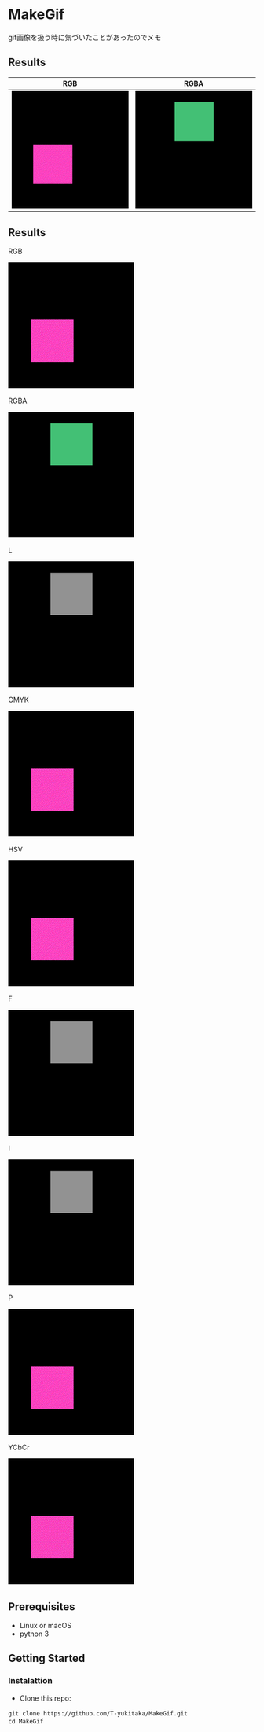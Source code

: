 # MakeGif

gif画像を扱う時に気づいたことがあったのでメモ

## Results
| RGB | RGBA |
----|---- 
| <img src='https://github.com/T-yukitaka/MakeGif/blob/master/results/RGB.gif' width=256 > | <img src='https://github.com/T-yukitaka/MakeGif/blob/master/results/RGBA.gif' width=256 > |

## Results
RGB

<img src='https://github.com/T-yukitaka/MakeGif/blob/master/results/RGB.gif' width=256 >

RGBA

<img src='https://github.com/T-yukitaka/MakeGif/blob/master/results/RGBA.gif' width=256 >

L

<img src='https://github.com/T-yukitaka/MakeGif/blob/master/results/L.gif' width=256 >

CMYK

<img src='https://github.com/T-yukitaka/MakeGif/blob/master/results/CMYK.gif' width=256 >

HSV

<img src='https://github.com/T-yukitaka/MakeGif/blob/master/results/HSV.gif' width=256 >

F

<img src='https://github.com/T-yukitaka/MakeGif/blob/master/results/F.gif' width=256 >

I

<img src='https://github.com/T-yukitaka/MakeGif/blob/master/results/I.gif' width=256 >

P

<img src='https://github.com/T-yukitaka/MakeGif/blob/master/results/P.gif' width=256 >

YCbCr

<img src='https://github.com/T-yukitaka/MakeGif/blob/master/results/YCbCr.gif' width=256 >

## Prerequisites
- Linux or macOS
- python 3

## Getting Started
### Instalattion
- Clone this repo:
```
git clone https://github.com/T-yukitaka/MakeGif.git
cd MakeGif
```

